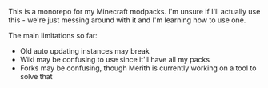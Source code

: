 This is a monorepo for my Minecraft modpacks. I'm unsure if I'll actually use this - we're just messing around with it and I'm learning how to use one.

The main limitations so far:
- Old auto updating instances may break
- Wiki may be confusing to use since it'll have all my packs
- Forks may be confusing, though Merith is currently working on a tool to solve that
